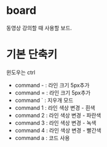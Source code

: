 board
=====

동영상 강의할 때 사용할 보드.

# 기본 단축키
윈도우는 ctrl
* command - : 라인 크기 5px추가
* command = : 라인 크기 5px추가
* command ` : 지우개 모드
* command 1 : 라인 색상 변경 - 흰색
* command 2 : 라인 색상 변경 - 파란색
* command 3 : 라인 색상 변경 - 녹색
* command 4 : 라인 색상 변경 - 빨간색
* command a : 코드 사용
